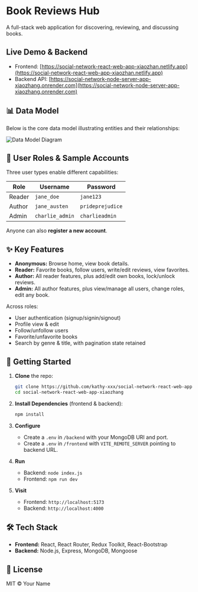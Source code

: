 # Book Reviews Hub

A full-stack web application for discovering, reviewing, and discussing books.

## Live Demo & Backend

- Frontend: [https://social-network-react-web-app-xiaozhan.netlify.app](https://social-network-react-web-app-xiaozhan.netlify.app)
- Backend API: [https://social-network-node-server-app-xiaozhang.onrender.com](https://social-network-node-server-app-xiaozhang.onrender.com)

## 📊 Data Model

Below is the core data model illustrating entities and their relationships:

![Data Model Diagram](./data-model.png)

## 👥 User Roles & Sample Accounts

Three user types enable different capabilities:

| Role   | Username        | Password         |
| ------ | --------------- | ---------------- |
| Reader | `jane_doe`      | `jane123`        |
| Author | `jane_austen`   | `prideprejudice` |
| Admin  | `charlie_admin` | `charlieadmin`   |

Anyone can also **register a new account**.

## ✨ Key Features

- **Anonymous:** Browse home, view book details.
- **Reader:** Favorite books, follow users, write/edit reviews, view favorites.
- **Author:** All reader features, plus add/edit own books, lock/unlock reviews.
- **Admin:** All author features, plus view/manage all users, change roles, edit any book.

Across roles:

- User authentication (signup/signin/signout)
- Profile view & edit
- Follow/unfollow users
- Favorite/unfavorite books
- Search by genre & title, with pagination state retained

## 🚀 Getting Started

1. **Clone** the repo:

   ```bash
   git clone https://github.com/kathy-xxx/social-network-react-web-app-xiaozhang.git
   cd social-network-react-web-app-xiaozhang
   ```

2. **Install Dependencies** (frontend & backend):

   ```bash
   npm install
   ```

3. **Configure**

   - Create a `.env` in `/backend` with your MongoDB URI and port.
   - Create a `.env` in `/frontend` with `VITE_REMOTE_SERVER` pointing to backend URL.

4. **Run**

   - Backend: `node index.js`
   - Frontend: `npm run dev`

5. **Visit**
   - Frontend: `http://localhost:5173`
   - Backend: `http://localhost:4000`

## 🛠 Tech Stack

- **Frontend:** React, React Router, Redux Toolkit, React-Bootstrap
- **Backend:** Node.js, Express, MongoDB, Mongoose

## 📄 License

MIT © Your Name
